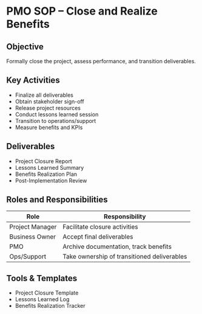 # PMO SOP – Close and Realize Benefits

## Objective
Formally close the project, assess performance, and transition deliverables.

## Key Activities
- Finalize all deliverables
- Obtain stakeholder sign-off
- Release project resources
- Conduct lessons learned session
- Transition to operations/support
- Measure benefits and KPIs

## Deliverables
- Project Closure Report
- Lessons Learned Summary
- Benefits Realization Plan
- Post-Implementation Review

## Roles and Responsibilities
| Role | Responsibility |
|------|----------------|
| Project Manager | Facilitate closure activities |
| Business Owner | Accept final deliverables |
| PMO | Archive documentation, track benefits |
| Ops/Support | Take ownership of transitioned deliverables |

## Tools & Templates
- Project Closure Template
- Lessons Learned Log
- Benefits Realization Tracker